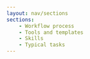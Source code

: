 ```yaml
---
layout: nav/sections
sections:
    - Workflow process
    - Tools and templates
    - Skills
    - Typical tasks
---
```

